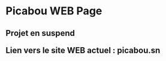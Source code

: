 # Picabou WEB Page

<h2>Projet en suspend<h2\>

<p>Lien vers le site WEB actuel : <a herf="picabou.sn">picabou.sn</a><p\>
